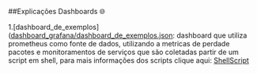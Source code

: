 ##Explicações Dashboards 🌐

1.[dashboard_de_exemplos]([dashboard_grafana/dashboard_de_exemplos.json](https://github.com/Kaiquejscosta/monitoramento/blob/main/dashboard_grafana/dashboard_de_exemplos.json): dashboard que utiliza prometheus como fonte de dados, utilizando a metricas de perdade pacotes e monitoramentos de serviços
que são coletadas partir de um script em shell, para mais informações dos scripts clique aqui: [ShellScript]([https://github.com/Kaiquejscosta/docker](https://github.com/Kaiquejscosta/ShellScript/tree/main/coletor_metricas)>)

